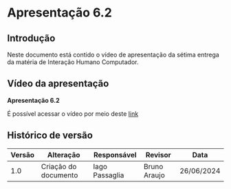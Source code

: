 # Apresentação 6.2

## Introdução
Neste documento está contido o vídeo de apresentação da sétima entrega da matéria de Interação Humano Computador.

## Vídeo da apresentação

**Apresentação 6.2**


É possível acessar o vídeo por meio deste [link](https://www.youtube.com/watch?v=Nhzn0LmtBSg)



## Histórico de versão

| Versão | Alteração                  | Responsável      | Revisor         | Data       |
| ------ | -------------------------- | ---------------- | --------------- | ---------- |
| 1.0    | Criação do documento       | Iago Passaglia  | Bruno Araujo | 26/06/2024 |
